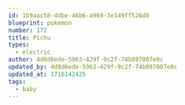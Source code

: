 ```yaml
---
id: 1b9aac58-ddbe-46b6-a969-3e149ff526d8
blueprint: pokemon
number: 172
title: Pichu
types:
  - electric
author: 4d8d6ede-5963-429f-9c2f-74b897007e0c
updated_by: 4d8d6ede-5963-429f-9c2f-74b897007e0c
updated_at: 1716142425
tags:
  - baby
---
```

